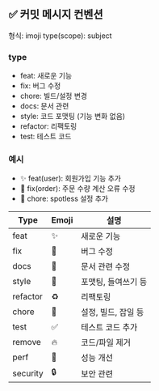 ## ✅ 커밋 메시지 컨벤션

형식:
imoji type(scope): subject

### type
- feat: 새로운 기능
- fix: 버그 수정
- chore: 빌드/설정 변경
- docs: 문서 관련
- style: 코드 포맷팅 (기능 변화 없음)
- refactor: 리팩토링
- test: 테스트 코드

### 예시
- ✨ feat(user): 회원가입 기능 추가
- 🐛 fix(order): 주문 수량 계산 오류 수정
- 🔧 chore: spotless 설정 추가

| Type     | Emoji | 설명           |
| -------- | ----- | ------------ |
| feat     | ✨     | 새로운 기능       |
| fix      | 🐛    | 버그 수정        |
| docs     | 📝    | 문서 관련 수정     |
| style    | 🎨    | 포맷팅, 들여쓰기 등  |
| refactor | ♻️    | 리팩토링         |
| chore    | 🔧    | 설정, 빌드, 잡일 등 |
| test     | ✅     | 테스트 코드 추가    |
| remove   | 🔥    | 코드/파일 제거     |
| perf     | 🚀    | 성능 개선        |
| security | 🔒    | 보안 관련        |

